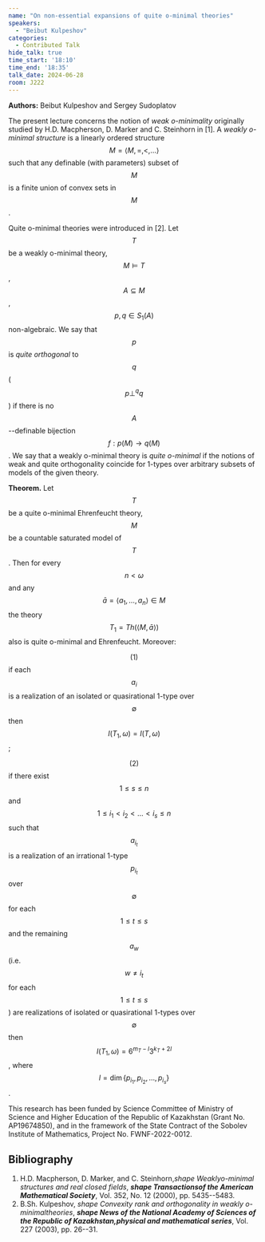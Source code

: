 ```yaml
---
name: "On non-essential expansions of quite o-minimal theories"
speakers:
  - "Beibut Kulpeshov"
categories:
  - Contributed Talk
hide_talk: true
time_start: '18:10'
time_end: '18:35'
talk_date: 2024-06-28
room: J222
---
```


**Authors:** Beibut Kulpeshov and Sergey Sudoplatov



 








The present lecture concerns the notion of _weak o-minimality_
originally studied by H.D. Macpherson, D. Marker and C. Steinhorn in  [1].
A _weakly o-minimal structure_
is a linearly ordered structure $$M=\langle M,=,<,\ldots
\rangle$$ such that any definable (with parameters) subset of $$M$$ is a finite union of convex sets in  $$M$$.

Quite o-minimal theories were introduced in [2]. Let $$T$$ be a weakly o-minimal theory, $$M\models T$$,
$$A\subseteq M$$,  $$p,q\in S_1(A)$$  non-algebraic. We say that $$p$$ is  _quite orthogonal_ to $$q$$
($$p\perp^q q$$) if there is no $$A$$--definable bijection $$f: p(M)\to q(M)$$.
We say that a weakly o-minimal theory is _quite o-minimal_  if the notions of
weak and quite orthogonality coincide for 1-types over arbitrary subsets of models of the given theory.




**Theorem.**
Let $$T$$ be a quite o-minimal Ehrenfeucht theory, $$M$$ be a countable saturated model of $$T$$.
Then for every $$n<\omega$$ and any $$\bar a=\langle a_1, \ldots, a_n\rangle \in M$$ the theory
$$T_1=Th(\langle M, \bar a\rangle)$$ also is quite o-minimal and Ehrenfeucht.
Moreover:

$$(1)$$ if each $$a_i$$ is a realization of an isolated or
quasirational 1-type over $$\emptyset$$ then $$I(T_1,\omega)=I(T,
\omega)$$;

$$(2)$$ if there exist $$1\le s\le n$$ and $$1\le i_1<i_2<\ldots
<i_s\le n$$ such that $$a_{i_t}$$ is a realization of an irrational
1-type $$p_{i_t}$$ over $$\emptyset$$ for each $$1\le t\le s$$ and the
remaining  $$a_w$$ (i.e. $$w\ne i_t$$ for each $$1\le t\le s$$) are
realizations of isolated or quasirational 1-types over $$\emptyset$$
then $$I(T_1, \omega)=6^{m_T-l}3^{k_T+2l}$$, where $$l=\dim\{p_{i_1},
p_{i_2}, \ldots, p_{i_s}\}$$.


This research has been funded by Science Committee of Ministry of
Science and Higher Education of the Republic of Kazakhstan (Grant
No. AP19674850), and in the framework of the State Contract of the
Sobolev Institute of Mathematics, Project No. FWNF-2022-0012.

## Bibliography





1. H.D. Macpherson, D. Marker, and C. Steinhorn,_shape Weaklyo-minimal structures and real closed fields_, **_shape Transactionsof the American Mathematical Society_**, Vol. 352, No. 12 (2000), pp. 5435--5483.
2. B.Sh. Kulpeshov, _shape Convexity rank and orthogonality in weakly o-minimaltheories_, **_shape News of the National Academy of Sciences of the Republic of Kazakhstan,physical and mathematical series_**, Vol. 227 (2003), pp. 26--31.






